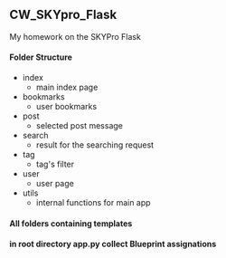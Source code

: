 ## CW_SKYpro_Flask
My homework on the SKYPro Flask

#### Folder Structure
* index
  * main index page
* bookmarks
  * user bookmarks
* post
  * selected post message
* search
  * result for the searching request
* tag
  * tag's filter
* user
  * user page
* utils
  * internal functions for main app

#### All folders containing templates
#### in root directory app.py collect Blueprint assignations